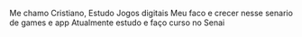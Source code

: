 Me chamo Cristiano, Estudo Jogos digitais 
Meu faco e crecer nesse senario de games e app
Atualmente estudo e faço curso no Senai
